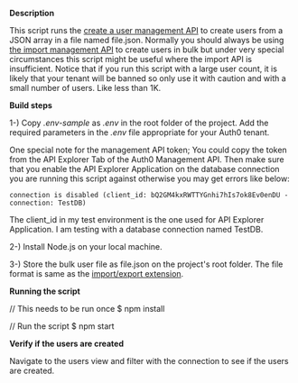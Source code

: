 **Description**

This script runs the [create a user management API](https://auth0.com/docs/api/management/v2#!/Users/post_users) to create users from a JSON array in a file named file.json. Normally you should always be using [the import management API](https://auth0.com/docs/api/management/v2#!/Jobs/post_users_imports) to create users in bulk but under very special circumstances this script might be useful where the import API is insufficient. Notice that if you run this script with a large user count, it is likely that your tenant will be banned so only use it with caution and with a small number of users. Like less than 1K.


**Build steps**

1-) Copy *.env-sample* as *.env* in the root folder of the project. Add the required parameters in the *.env* file appropriate for your Auth0 tenant.

One special note for the management API token; You could copy the token from the API Explorer Tab of the Auth0 Management API. Then make sure that you enable the API Explorer Application on the database connection you are running this script against otherwise you may get errors like below:

```
connection is disabled (client_id: bQ2GM4kxRWTTYGnhi7hIs7ok8Ev0enDU - connection: TestDB)
```

The client_id in my test environment is the one used for API Explorer Application. I am testing with a database connection named TestDB.


2-) Install Node.js on your local machine.

3-) Store the bulk user file as file.json on the project's root folder. The file format is same as the [import/export extension](https://auth0.com/docs/extensions/user-import-export).

**Running the script**

// This needs to be run once
$ npm install

// Run the script
$ npm start

**Verify if the users are created**

Navigate to the users view and filter with the connection to see if the users are created.